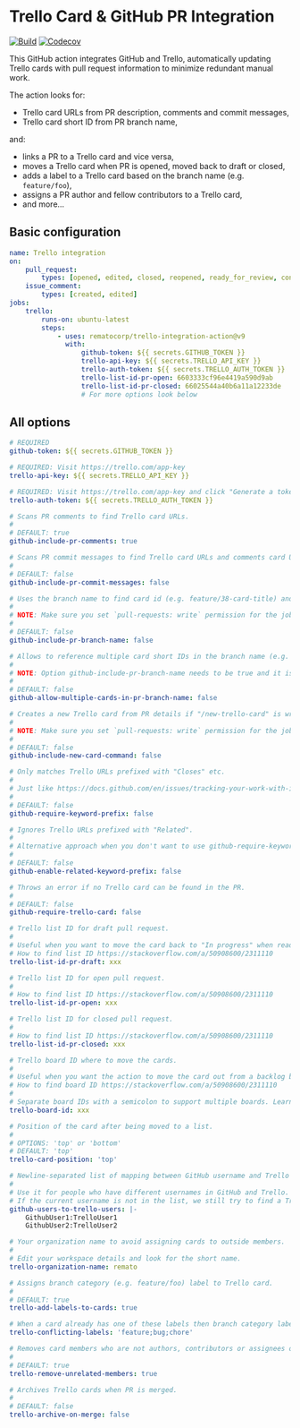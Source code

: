 # Trello Card & GitHub PR Integration

[![Build](https://img.shields.io/github/actions/workflow/status/rematocorp/trello-integration-action/ci.yml)](https://github.com/rematocorp/trello-integration-action/actions/workflows/ci.yml)
[![Codecov](https://img.shields.io/codecov/c/github/rematocorp/trello-integration-action?token=NDT35FM2LG&style=flat)](https://codecov.io/gh/rematocorp/trello-integration-action)

This GitHub action integrates GitHub and Trello, automatically updating Trello cards with pull request information to minimize redundant manual work.

The action looks for:

-   Trello card URLs from PR description, comments and commit messages,
-   Trello card short ID from PR branch name,

and:

-   links a PR to a Trello card and vice versa,
-   moves a Trello card when PR is opened, moved back to draft or closed,
-   adds a label to a Trello card based on the branch name (e.g. `feature/foo`),
-   assigns a PR author and fellow contributors to a Trello card,
-   and more...

## Basic configuration

```yaml
name: Trello integration
on:
    pull_request:
        types: [opened, edited, closed, reopened, ready_for_review, converted_to_draft]
    issue_comment:
        types: [created, edited]
jobs:
    trello:
        runs-on: ubuntu-latest
        steps:
            - uses: rematocorp/trello-integration-action@v9
              with:
                  github-token: ${{ secrets.GITHUB_TOKEN }}
                  trello-api-key: ${{ secrets.TRELLO_API_KEY }}
                  trello-auth-token: ${{ secrets.TRELLO_AUTH_TOKEN }}
                  trello-list-id-pr-open: 6603333cf96e4419a590d9ab
                  trello-list-id-pr-closed: 66025544a40b6a11a12233de
                  # For more options look below
```

## All options

```yaml
# REQUIRED
github-token: ${{ secrets.GITHUB_TOKEN }}
```

```yaml
# REQUIRED: Visit https://trello.com/app-key
trello-api-key: ${{ secrets.TRELLO_API_KEY }}
```

```yaml
# REQUIRED: Visit https://trello.com/app-key and click "Generate a token".
trello-auth-token: ${{ secrets.TRELLO_AUTH_TOKEN }}
```

```yaml
# Scans PR comments to find Trello card URLs.
#
# DEFAULT: true
github-include-pr-comments: true
```

```yaml
# Scans PR commit messages to find Trello card URLs and comments card URL to the PR if found.
#
# DEFAULT: false
github-include-pr-commit-messages: false
```

```yaml
# Uses the branch name to find card id (e.g. feature/38-card-title) and comments card URL to the PR if found.
#
# NOTE: Make sure you set `pull-requests: write` permission for the job https://docs.github.com/en/actions/using-jobs/assigning-permissions-to-jobs
#
# DEFAULT: false
github-include-pr-branch-name: false
```

```yaml
# Allows to reference multiple card short IDs in the branch name (e.g. feature/38-39-40-foo-bar).
#
# NOTE: Option github-include-pr-branch-name needs to be true and it is recommended to set trello-board-id to avoid moving wrong cards
#
# DEFAULT: false
github-allow-multiple-cards-in-pr-branch-name: false
```

```yaml
# Creates a new Trello card from PR details if "/new-trello-card" is written in the PR description. Replaces "/new-trello-card" with the card link.
#
# NOTE: Make sure you set `pull-requests: write` permission for the job https://docs.github.com/en/actions/using-jobs/assigning-permissions-to-jobs
#
# DEFAULT: false
github-include-new-card-command: false
```

```yaml
# Only matches Trello URLs prefixed with "Closes" etc.
#
# Just like https://docs.github.com/en/issues/tracking-your-work-with-issues/linking-a-pull-request-to-an-issue#linking-a-pull-request-to-an-issue-using-a-keyword
#
# DEFAULT: false
github-require-keyword-prefix: false
```

```yaml
# Ignores Trello URLs prefixed with "Related".
#
# Alternative approach when you don't want to use github-require-keyword-prefix but still want to link related cards for extra context.
#
# DEFAULT: false
github-enable-related-keyword-prefix: false
```

```yaml
# Throws an error if no Trello card can be found in the PR.
#
# DEFAULT: false
github-require-trello-card: false
```

```yaml
# Trello list ID for draft pull request.
#
# Useful when you want to move the card back to "In progress" when ready PR is converted to draft.
# How to find list ID https://stackoverflow.com/a/50908600/2311110
trello-list-id-pr-draft: xxx
```

```yaml
# Trello list ID for open pull request.
#
# How to find list ID https://stackoverflow.com/a/50908600/2311110
trello-list-id-pr-open: xxx
```

```yaml
# Trello list ID for closed pull request.
#
# How to find list ID https://stackoverflow.com/a/50908600/2311110
trello-list-id-pr-closed: xxx
```

```yaml
# Trello board ID where to move the cards.
#
# Useful when you want the action to move the card out from a backlog board.
# How to find board ID https://stackoverflow.com/a/50908600/2311110
#
# Separate board IDs with a semicolon to support multiple boards. Learn more https://github.com/rematocorp/trello-integration-action/issues/68
trello-board-id: xxx
```

```yaml
# Position of the card after being moved to a list.
#
# OPTIONS: 'top' or 'bottom'
# DEFAULT: 'top'
trello-card-position: 'top'
```

```yaml
# Newline-separated list of mapping between GitHub username and Trello username.
#
# Use it for people who have different usernames in GitHub and Trello.
# If the current username is not in the list, we still try to find a Trello user with GitHub username.
github-users-to-trello-users: |-
    GithubUser1:TrelloUser1
    GithubUser2:TrelloUser2
```

```yaml
# Your organization name to avoid assigning cards to outside members.
#
# Edit your workspace details and look for the short name.
trello-organization-name: remato
```

```yaml
# Assigns branch category (e.g. feature/foo) label to Trello card.
#
# DEFAULT: true
trello-add-labels-to-cards: true
```

```yaml
# When a card already has one of these labels then branch category label is not assigned.
trello-conflicting-labels: 'feature;bug;chore'
```

```yaml
# Removes card members who are not authors, contributors or assignees of the PR.
#
# DEFAULT: true
trello-remove-unrelated-members: true
```

```yaml
# Archives Trello cards when PR is merged.
#
# DEFAULT: false
trello-archive-on-merge: false
```

